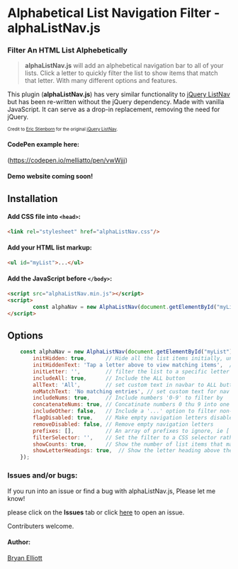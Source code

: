 # Alphabetical List Navigation Filter - alphaListNav.js 
### Filter An HTML List Alphebetically

> **alphaListNav.js** will add an alphebetical navigation bar to all of your lists. Click a letter to quickly filter the list to show items that match that letter. With many different options and features.

This plugin (**alphaListNav.js**) has very similar functionality to [jQuery ListNav](https://github.com/esteinborn/jquery-listnav) but has been re-written without the jQuery dependency. Made with vanilla JavaScript. It can serve as a drop-in replacement, removing the need for jQuery.

<sub><sup>Credit to [Eric Stienborn](https://github.com/esteinborn) for the original [jQuery ListNav](https://github.com/esteinborn/jquery-listnav).</sup></sub>  


#### CodePen example here:

(https://codepen.io/melliatto/pen/vwWjjj)


#### Demo website coming soon!

## Installation

#### Add CSS file into `<head>`:

```html
<link rel="stylesheet" href="alphaListNav.css"/>
```

#### Add your HTML list markup:

```html
<ul id="myList">...</ul>
```

#### Add the JavaScript before `</body>`:
```html
<script src="alphaListNav.min.js"></script>
<script>
        const alphaNav = new AlphaListNav(document.getElementById("myList"));
</script>
```

## Options

```js
    const alphaNav = new AlphaListNav(document.getElementById("myList"), {
        initHidden: true,      // Hide all the list items initially, until you click a letter
        initHiddenText: 'Tap a letter above to view matching items',  // // Message to display to users when the initHidden = true. (string or boolean false for no text shown)
        initLetter: '',        // filter the list to a specific letter on init ('a'-'z', '-' for [numbers 0-9], '_' for [other], '*' for [All])
        includeAll: true,      // Include the ALL button
        allText: 'All',        // set custom text in navbar to ALL button
        noMatchText: 'No matching entries', // set custom text for nav items with no content to show
        includeNums: true,     // Include numbers '0-9' to filter by
        concatenateNums: true, // Concatinate numbers 0 thu 9 into one button [0 - 9]
        includeOther: false,   // Include a '...' option to filter non-english characters by
        flagDisabled: true,    // Make empty navigation letters disabled and greyed out
        removeDisabled: false, // Remove empty navigation letters
        prefixes: [],          // An array of prefixes to ignore, ie ['the', 'a', 'my'] (array of strings and/or RegEx's)
        filterSelector: '',    // Set the filter to a CSS selector rather than the first text letter for each item
        showCounts: true,      // Show the number of list items that match that letter above the mouse
        showLetterHeadings: true,  // Show the letter heading above the list
    });
```

### Issues and/or bugs:

If you run into an issue or find a bug with alphaListNav.js, Please let me know!

please click on the **Issues** tab or click [here](https://github.com/elliottprogrammer/alphaListNav.js/issues) to open an issue.

Contributers welcome.

#### Author:
[Bryan Elliott](https://github.com/elliottprogrammer) 
